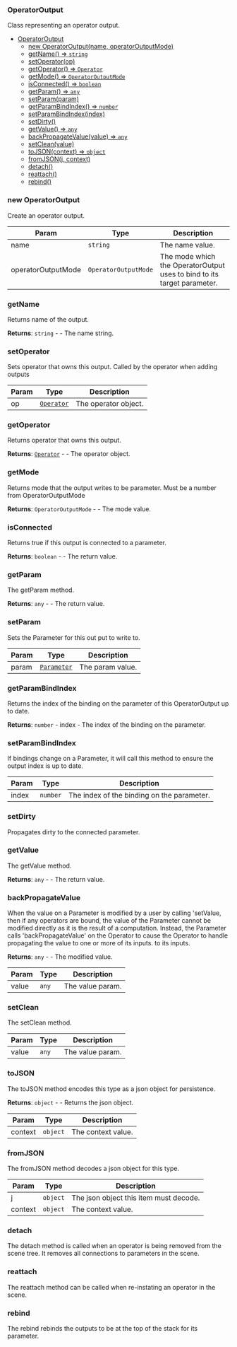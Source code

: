 <a name="OperatorOutput"></a>

### OperatorOutput
Class representing an operator output.



* [OperatorOutput](#OperatorOutput)
    * [new OperatorOutput(name, operatorOutputMode)](#new-OperatorOutput)
    * [getName() ⇒ <code>string</code>](#getName)
    * [setOperator(op)](#setOperator)
    * [getOperator() ⇒ <code>Operator</code>](#getOperator)
    * [getMode() ⇒ <code>OperatorOutputMode</code>](#getMode)
    * [isConnected() ⇒ <code>boolean</code>](#isConnected)
    * [getParam() ⇒ <code>any</code>](#getParam)
    * [setParam(param)](#setParam)
    * [getParamBindIndex() ⇒ <code>number</code>](#getParamBindIndex)
    * [setParamBindIndex(index)](#setParamBindIndex)
    * [setDirty()](#setDirty)
    * [getValue() ⇒ <code>any</code>](#getValue)
    * [backPropagateValue(value) ⇒ <code>any</code>](#backPropagateValue)
    * [setClean(value)](#setClean)
    * [toJSON(context) ⇒ <code>object</code>](#toJSON)
    * [fromJSON(j, context)](#fromJSON)
    * [detach()](#detach)
    * [reattach()](#reattach)
    * [rebind()](#rebind)

<a name="new_OperatorOutput_new"></a>

### new OperatorOutput
Create an operator output.


| Param | Type | Description |
| --- | --- | --- |
| name | <code>string</code> | The name value. |
| operatorOutputMode | <code>OperatorOutputMode</code> | The mode which the OperatorOutput uses to bind to its target parameter. |

<a name="OperatorOutput+getName"></a>

### getName
Returns name of the output.


**Returns**: <code>string</code> - - The name string.  
<a name="OperatorOutput+setOperator"></a>

### setOperator
Sets operator that owns this output. Called by the operator when adding outputs



| Param | Type | Description |
| --- | --- | --- |
| op | <code>[Operator](api/SceneTree/Operators/Operator.md)</code> | The operator object. |

<a name="OperatorOutput+getOperator"></a>

### getOperator
Returns operator that owns this output.


**Returns**: <code>[Operator](api/SceneTree/Operators/Operator.md)</code> - - The operator object.  
<a name="OperatorOutput+getMode"></a>

### getMode
Returns mode that the output writes to be parameter. Must be a number from OperatorOutputMode


**Returns**: <code>OperatorOutputMode</code> - - The mode value.  
<a name="OperatorOutput+isConnected"></a>

### isConnected
Returns true if this output is connected to a parameter.


**Returns**: <code>boolean</code> - - The return value.  
<a name="OperatorOutput+getParam"></a>

### getParam
The getParam method.


**Returns**: <code>any</code> - - The return value.  
<a name="OperatorOutput+setParam"></a>

### setParam
Sets the Parameter for this out put to write to.



| Param | Type | Description |
| --- | --- | --- |
| param | <code>[Parameter](api/SceneTree/Parameters/Parameter.md)</code> | The param value. |

<a name="OperatorOutput+getParamBindIndex"></a>

### getParamBindIndex
Returns the index of the binding on the parameter of this OperatorOutput
up to date.


**Returns**: <code>number</code> - index - The index of the binding on the parameter.  
<a name="OperatorOutput+setParamBindIndex"></a>

### setParamBindIndex
If bindings change on a Parameter, it will call this method to ensure the output index is
up to date.



| Param | Type | Description |
| --- | --- | --- |
| index | <code>number</code> | The index of the binding on the parameter. |

<a name="OperatorOutput+setDirty"></a>

### setDirty
Propagates dirty to the connected parameter.


<a name="OperatorOutput+getValue"></a>

### getValue
The getValue method.


**Returns**: <code>any</code> - - The return value.  
<a name="OperatorOutput+backPropagateValue"></a>

### backPropagateValue
When the value on a Parameter is modified by a user by calling 'setValue,
then if any operators are bound, the value of the Parameter cannot be modified
directly as it is the result of a computation. Instead, the Parameter calls
'backPropagateValue' on the Operator to cause the Operator to handle propagating
the value to one or more of its inputs.
to its inputs.


**Returns**: <code>any</code> - - The modified value.  

| Param | Type | Description |
| --- | --- | --- |
| value | <code>any</code> | The value param. |

<a name="OperatorOutput+setClean"></a>

### setClean
The setClean method.



| Param | Type | Description |
| --- | --- | --- |
| value | <code>any</code> | The value param. |

<a name="OperatorOutput+toJSON"></a>

### toJSON
The toJSON method encodes this type as a json object for persistence.


**Returns**: <code>object</code> - - Returns the json object.  

| Param | Type | Description |
| --- | --- | --- |
| context | <code>object</code> | The context value. |

<a name="OperatorOutput+fromJSON"></a>

### fromJSON
The fromJSON method decodes a json object for this type.



| Param | Type | Description |
| --- | --- | --- |
| j | <code>object</code> | The json object this item must decode. |
| context | <code>object</code> | The context value. |

<a name="OperatorOutput+detach"></a>

### detach
The detach method is called when an operator is being removed from the scene tree.
It removes all connections to parameters in the scene.


<a name="OperatorOutput+reattach"></a>

### reattach
The reattach method can be called when re-instating an operator in the scene.


<a name="OperatorOutput+rebind"></a>

### rebind
The rebind rebinds the outputs to be at the top of the stack for its parameter.


